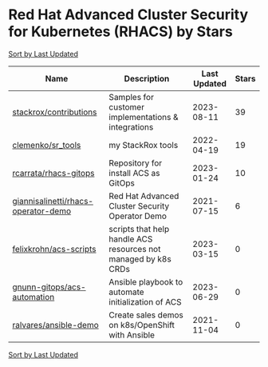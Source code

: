 # Red Hat Advanced Cluster Security for Kubernetes (RHACS) by Stars

[Sort by Last Updated](Red%20Hat%20Advanced%20Cluster%20Security%20for%20Kubernetes%20%28RHACS%29.Last%20Updated.md)

Name | Description | Last Updated | Stars 
--- | --- | --- | --- 
[stackrox/contributions](https://github.com/stackrox/contributions) | Samples for customer implementations & integrations | 2023-08-11 | 39 
[clemenko/sr_tools](https://github.com/clemenko/sr_tools) | my StackRox tools | 2022-04-19 | 19 
[rcarrata/rhacs-gitops](https://github.com/rcarrata/rhacs-gitops) | Repository for install ACS as GitOps | 2023-01-24 | 10 
[giannisalinetti/rhacs-operator-demo](https://github.com/giannisalinetti/rhacs-operator-demo) | Red Hat Advanced Cluster Security Operator Demo | 2021-07-15 | 6 
[felixkrohn/acs-scripts](https://github.com/felixkrohn/acs-scripts) | scripts that help handle ACS resources not managed by k8s CRDs | 2023-03-15 | 0 
[gnunn-gitops/acs-automation](https://github.com/gnunn-gitops/acs-automation) | Ansible playbook to automate initialization of ACS | 2023-06-29 | 0 
[ralvares/ansible-demo](https://github.com/ralvares/rhacs-demo) | Create sales demos on k8s/OpenShift with Ansible | 2021-11-04 | 0 

[Sort by Last Updated](Red%20Hat%20Advanced%20Cluster%20Security%20for%20Kubernetes%20%28RHACS%29.Last%20Updated.md)